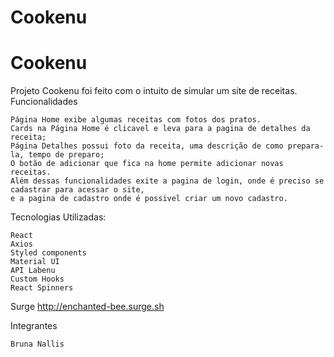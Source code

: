 # Cookenu
# Cookenu
Projeto Cookenu foi feito com o intuito de simular um site de receitas.
Funcionalidades

    Página Home exibe algumas receitas com fotos dos pratos.
    Cards na Página Home é clicavel e leva para a pagina de detalhes da receita;
    Página Detalhes possui foto da receita, uma descrição de como prepara-la, tempo de preparo;
    O botão de adicionar que fica na home permite adicionar novas receitas.
    Além dessas funcionalidades exite a pagina de login, onde é preciso se cadastrar para acessar o site,
    e a pagina de cadastro onde é possivel criar um novo cadastro.

Tecnologias Utilizadas:

    React
    Axios
    Styled components
    Material UI
    API Labenu
    Custom Hooks
    React Spinners

Surge
http://enchanted-bee.surge.sh

Integrantes

    Bruna Nallis
    
